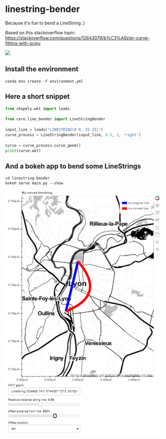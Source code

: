 # linestring-bender


Because it's fun to bend a LineString :)

Based on this stackoverflow topic: https://stackoverflow.com/questions/12643079/b%C3%A9zier-curve-fitting-with-scipy


![](https://media.giphy.com/media/2modwsnpzX93G/giphy.gif)

## Install the environment
```
conda env create -f environment.yml
```

## Here a short snippet 

```python
from shapely.wkt import loads

from core.line_bender import LineStringBender

input_line = loads("LINESTRING(0 0, 25 25)")
curve_process = LineStringBender(input_line, 0.5, 2, 'right')

curve = curve_process.curve_geom()
print(curve.wkt)
```

## And a bokeh app to bend some LineStrings

```
cd linestring-bender
bokeh serve main.py --show
```

![example](img/example.png)


